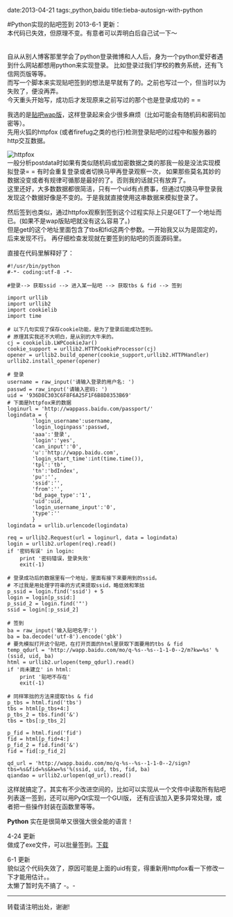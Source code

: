date:2013-04-21
tags:,python,baidu
title:tieba-autosign-with-python
<!---->
#Python实现的贴吧签到
2013-6-1 更新：  
本代码已失效，但原理不变。有意者可以弄明白后自己试一下～  
<br>
<br>
自从从别人博客那里学会了python登录微博和人人后，身为一个python爱好者遇到什么网站都想用python来实现登录。
比如登录过我们学校的教务系统，还有飞信网页版等等。  
而写一个脚本来实现贴吧签到的想法是早就有了的。之前也写过一个，但当时以为失败了，便没再弄。  
今天重头开始写，成功后才发现原来之前写过的那个也是登录成功的 = =   

我选的是[贴吧wap版](http://wapp.baidu.com)，这样登录起来会少很多麻烦（比如可能会有随机码和密码加密等）。  
先用火狐的httpfox (或者firefug之类的也行)检测登录贴吧的过程中和服务器的http交互数据。  
<!--more-->
![httpfox](http://img3.picbed.org/uploads/2014/01/tieba_autosign.png)  
一般分析postdata时如果有类似随机码或加密数据之类的那我一般是没法实现模拟登录= = 有时会重复登录或者切换马甲再登录观察一次，
如果那些莫名其妙的数据没变或者有规律可循那是最好的了。否则我的话就只有放弃了。  
这里还好，大多数数据都很简洁，只有一个uid有点费事，但通过切换马甲登录我发现这个数据好像是不变的。于是我就直接使用这串数据来模拟登录了。   

然后签到也类似，通过httpfox观察到签到这个过程实际上只是GET了一个地址而已。(如果不是wap版贴吧就没有这么容易了。)  
但是get的这个地址里面包含了tbs和fid这两个参数。一开始我又以为是固定的，后来发现不行。
再仔细检查发现就在要签到的贴吧的页面源码里。  

直接在代码里解释好了：


    #!/usr/bin/python
    #-*- coding:utf-8 -*-
    
    #登录--> 获取ssid --> 进入某一贴吧 --> 获取tbs & fid --> 签到
    
    import urllib
    import urllib2
    import cookielib
    import time
    
    # 以下几句实现了保存cookie功能，是为了登录后能成功签到。
    # 原理其实我还不大明白，是从别的大牛来的。
    cj = cookielib.LWPCookieJar()  
    cookie_support = urllib2.HTTPCookieProcessor(cj) 
    opener = urllib2.build_opener(cookie_support,urllib2.HTTPHandler)  
    urllib2.install_opener(opener)
    
    # 登录
    username = raw_input('请输入登录的用户名: ')
    passwd = raw_input('请输入密码: ')
    uid = '936D8C303C6F8F6A25F1F6B8D8353B69'
    # 下面是httpfox来的数据
    loginurl = 'http://wappass.baidu.com/passport/'
    logindata = {
            'login_username':username,
            'login_loginpass':passwd,
            'aaa':'登录',
            'login':'yes',
            'can_input':'0',
            'u':'http://wapp.baidu.com',
            'login_start_time':int(time.time()),
            'tpl':'tb',
            'tn':'bdIndex',
            'pu':'',
            'ssid':'',
            'from':'',    
            'bd_page_type':'1',
            'uid':uid,
            'login_username_input':'0',
            'type':''    
            }
    logindata = urllib.urlencode(logindata)
    
    req = urllib2.Request(url = loginurl, data = logindata)
    login = urllib2.urlopen(req).read()
    if '密码有误' in login:
    	print '密码错误，登录失败'
    	exit(-1)
    
    # 登录成功后的数据里有一个地址，里面有接下来要用到的ssid。
    # 不过我是用处理字符串的方式来提取ssid，略低效和笨拙
    p_ssid = login.find('ssid') + 5
    login = login[p_ssid:]
    p_ssid_2 = login.find('"')
    ssid = login[:p_ssid_2]
    
    # 签到
    ba = raw_input('输入贴吧名字:')	
    ba = ba.decode('utf-8').encode('gbk')
    # 要先模拟打开这个贴吧，在打开页面的html里获取下面要用的tbs & fid
    temp_qdurl = 'http://wapp.baidu.com/mo/q-%s--%s--1-1-0--2/m?kw=%s' % (ssid, uid, ba)
    html = urllib2.urlopen(temp_qdurl).read()
    if '尚未建立' in html:
    	print '贴吧不存在'
    	exit(-1)
    
    # 同样笨拙的方法来提取tbs & fid
    p_tbs = html.find('tbs')
    tbs = html[p_tbs+4:]
    p_tbs_2 = tbs.find('&')
    tbs = tbs[:p_tbs_2]
    
    p_fid = html.find('fid')
    fid = html[p_fid+4:]
    p_fid_2 = fid.find('&')
    fid = fid[:p_fid_2]
    
    qd_url = 'http://wapp.baidu.com/mo/q-%s--%s--1-1-0--2/sign?tbs=%s&fid=%s&kw=%s'%(ssid, uid, tbs, fid, ba)
    qiandao = urllib2.urlopen(qd_url).read()
    
这样就搞定了。其实有不少改进空间的，比如可以实现从一个文件中读取所有贴吧列表逐一签到，还可以用PyQt实现一个GUI版，
还有应该加入更多异常处理，或者把一些操作封装在函数里等等。  
  
__Python__ 实在是很简单又很强大很全能的语言！  
  
   

4-24 更新  
做成了exe文件，可以批量签到。[下载](/static/files/tieba.zip)  
  
  
  

6-1 更新   
貌似这个代码失效了，原因可能是上面的uid有变，得重新用httpfox看一下修改一下才能用估计。。  
太懒了暂时先不搞了 -。-   


---
转载请注明出处，谢谢!
    
